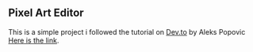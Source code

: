 ## Pixel Art Editor

This is a simple project i followed the tutorial on [Dev.to](dev.to)
by Aleks Popovic [Here is the link](https://dev.to/alekswritescode/how-to-build-a-pixel-art-drawing-app-in-react-37n8).
